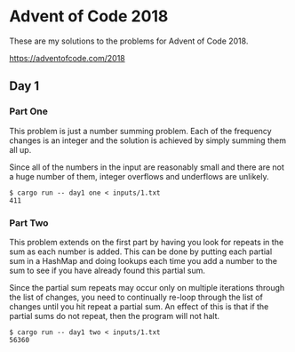 # Advent of Code 2018
These are my solutions to the problems for Advent of Code 2018.

https://adventofcode.com/2018

## Day 1
### Part One
This problem is just a number summing problem. Each of the frequency changes is an integer and the solution is achieved by simply summing them all up.

Since all of the numbers in the input are reasonably small and there are not a huge number of them, integer overflows and underflows are unlikely.

```
$ cargo run -- day1 one < inputs/1.txt
411
```

### Part Two
This problem extends on the first part by having you look for repeats in the sum as each number is added. This can be done by putting each partial sum in a HashMap and doing lookups each time you add a number to the sum to see if you have already found this partial sum.

Since the partial sum repeats may occur only on multiple iterations through the list of changes, you need to continually re-loop through the list of changes until you hit repeat a partial sum. An effect of this is that if the partial sums do not repeat, then the program will not halt.

```
$ cargo run -- day1 two < inputs/1.txt
56360
```

